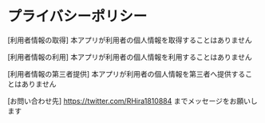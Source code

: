 # プライバシーポリシー

[利用者情報の取得]
本アプリが利用者の個人情報を取得することはありません

[利用者情報の利用]
本アプリが利用者の個人情報を利用することはありません

[利用者情報の第三者提供]
本アプリが利用者の個人情報を第三者へ提供することはありません

[お問い合わせ先]
https://twitter.com/RHira1810884
までメッセージをお願いします
